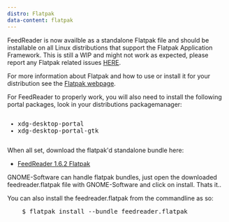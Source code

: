 ```yaml
---
distro: Flatpak
data-content: flatpak
---
```

FeedReader is now availble as a standalone Flatpak file and should be installable on all Linux distributions that support the Flatpak Application Framework. This is still a WIP and might not work as expected, please report any Flatpak related issues [HERE](https://github.com/jscurtu/feedreader-flatpak/issues). 

For more information about Flatpak and how to use or install it for your distribution see the [Flatpak webpage](http://flatpak.org).

For FeedReader to properly work, you will also need to install the following portal packages, look in your distributions packagemanager:

<pre><ul><li>xdg-desktop-portal</li><li>xdg-desktop-portal-gtk</li></ul></pre>
When all set, download the flatpak'd standalone bundle here:

- [FeedReader 1.6.2 Flatpak](https://github.com/jscurtu/feedreader-flatpak/releases)

GNOME-Software can handle flatpak bundles, just open the downloaded feedreader.flatpak file with GNOME-Software and click on install. Thats it..

You can also install the feedreader.flatpak from the commandline as so:

<pre>
	$ flatpak install --bundle feedreader.flatpak
</pre>
